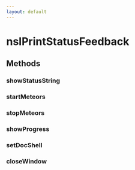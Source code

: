 ```yaml
---
layout: default
---
```


# nsIPrintStatusFeedback #

## Methods ##

### showStatusString ###

### startMeteors ###

### stopMeteors ###

### showProgress ###

### setDocShell ###

### closeWindow ###
